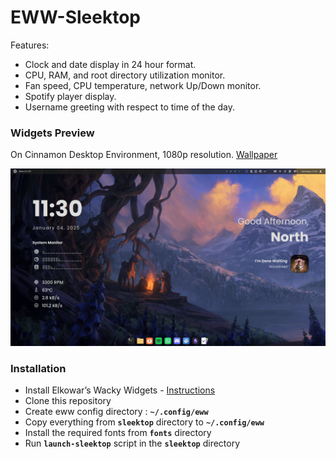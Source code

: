 # EWW-Sleektop

Features:

- Clock and date display in 24 hour format.
- CPU, RAM, and root directory utilization monitor.
- Fan speed, CPU temperature, network Up/Down monitor.
- Spotify player display.
- Username greeting with respect to time of the day.

### Widgets Preview

On Cinnamon Desktop Environment, 1080p resolution. [Wallpaper](https://www.deviantart.com/ondrejhrdina/art/Dragon-Patrol-801178731)

![](images/preview.png)

### Installation

- Install Elkowar’s Wacky Widgets - [Instructions](https://elkowar.github.io/eww)
- Clone this repository
- Create eww config directory : **`~/.config/eww`**
- Copy everything from **`sleektop`** directory to **`~/.config/eww`**
- Install the required fonts from **`fonts`** directory
- Run **`launch-sleektop`** script in the **`sleektop`** directory
